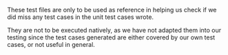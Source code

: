 These test files are only to be used as reference in helping us check if we did miss any test cases in the unit test cases wrote.

They are not to be executed natively, as we have not adapted them into our testing since the test cases generated are either covered by our own test cases, or not useful in general. 